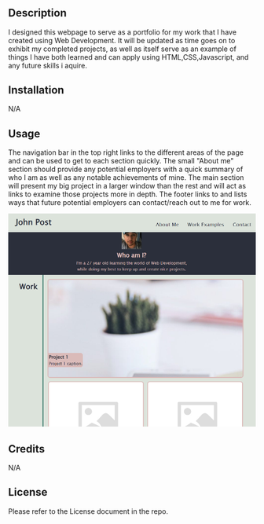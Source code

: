 # <Your-Project-Title>

## Description

I designed this webpage to serve as a portfolio for my work that I have created using Web Development.  It will be updated as time goes on to exhibit my completed projects, as well as itself serve as an example of things I have both learned and can apply using HTML,CSS,Javascript, and any future skills i aquire.

## Installation

N/A

## Usage

The navigation bar in the top right links to the different areas of the page and can be used to get to each section quickly.  The small "About me" section should provide any potential employers with a quick summary of who I am as well as any notable achievements of mine.  The main section will present my big project in a larger window than the rest and will act as links to examine those projects more in depth.  The footer links to and lists ways that future potential employers can contact/reach out to me for work.  


![How the page should look](assets/images/ReadMeExample.PNG)

## Credits

N/A

## License

Please refer to the License document in the repo.
